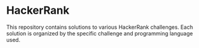 # HackerRank

This repository contains solutions to various HackerRank challenges. Each solution is organized by the specific challenge and programming language used.
